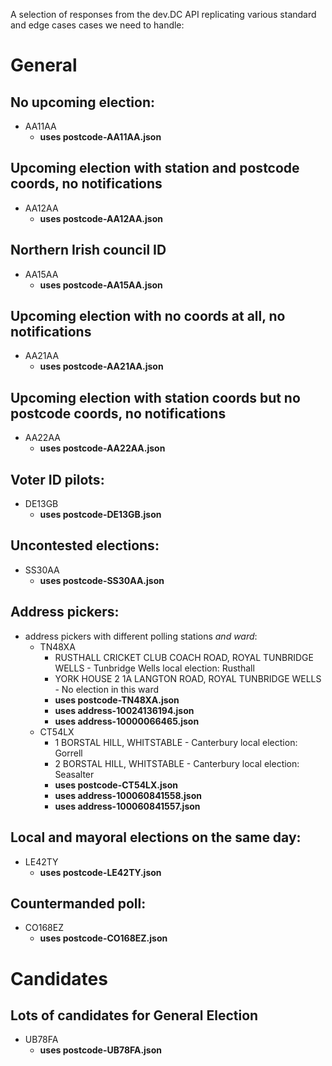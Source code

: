 A selection of responses from the dev.DC API
replicating various standard and edge cases cases we need to handle:

# General

## No upcoming election:

- AA11AA
  - __uses postcode-AA11AA.json__

## Upcoming election with station and postcode coords, no notifications
- AA12AA
  - __uses postcode-AA12AA.json__

## Northern Irish council ID
- AA15AA
  - __uses postcode-AA15AA.json__

## Upcoming election with no coords at all, no notifications
- AA21AA
  - __uses postcode-AA21AA.json__

## Upcoming election with station coords but no postcode coords, no notifications
- AA22AA
  - __uses postcode-AA22AA.json__

## Voter ID pilots:
- DE13GB
  - __uses postcode-DE13GB.json__

## Uncontested elections:

- SS30AA
  - __uses postcode-SS30AA.json__

## Address pickers:

- address pickers with different polling stations _and ward_:
  - TN48XA
    - RUSTHALL CRICKET CLUB COACH ROAD, ROYAL TUNBRIDGE WELLS - Tunbridge Wells local election: Rusthall
    - YORK HOUSE 2 1A LANGTON ROAD, ROYAL TUNBRIDGE WELLS - No election in this ward
    - __uses postcode-TN48XA.json__
    - __uses address-10024136194.json__
    - __uses address-10000066465.json__
  - CT54LX 
    - 1 BORSTAL HILL, WHITSTABLE - Canterbury local election: Gorrell
    - 2 BORSTAL HILL, WHITSTABLE - Canterbury local election: Seasalter
    - __uses postcode-CT54LX.json__
    - __uses address-100060841558.json__
    - __uses address-100060841557.json__

## Local and mayoral elections on the same day:

- LE42TY
  - __uses postcode-LE42TY.json__

## Countermanded poll:

- CO168EZ
  - __uses postcode-CO168EZ.json__

# Candidates

## Lots of candidates for General Election

- UB78FA
  - __uses postcode-UB78FA.json__

